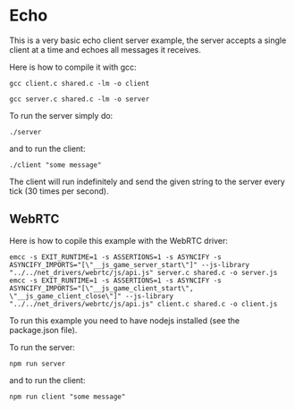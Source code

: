 # Echo

This is a very basic echo client server example, the server accepts a single client at a time and echoes all
messages it receives.

Here is how to compile it with gcc:

`gcc client.c shared.c -lm -o client`

`gcc server.c shared.c -lm -o server`

To run the server simply do:

`./server`

and to run the client:

`./client "some message"`

The client will run indefinitely and send the given string to the server every tick (30 times per second).

## WebRTC

Here is how to copile this example with the WebRTC driver:

`emcc -s EXIT_RUNTIME=1 -s ASSERTIONS=1 -s ASYNCIFY -s ASYNCIFY_IMPORTS="[\"__js_game_server_start\"]" --js-library "../../net_drivers/webrtc/js/api.js" server.c shared.c -o server.js`
`emcc -s EXIT_RUNTIME=1 -s ASSERTIONS=1 -s ASYNCIFY -s ASYNCIFY_IMPORTS="[\"__js_game_client_start\", \"__js_game_client_close\"]" --js-library "../../net_drivers/webrtc/js/api.js" client.c shared.c -o client.js`

To run this example you need to have nodejs installed (see the package.json file).

To run the server:

`npm run server`

and to run the client:

`npm run client "some message"`
